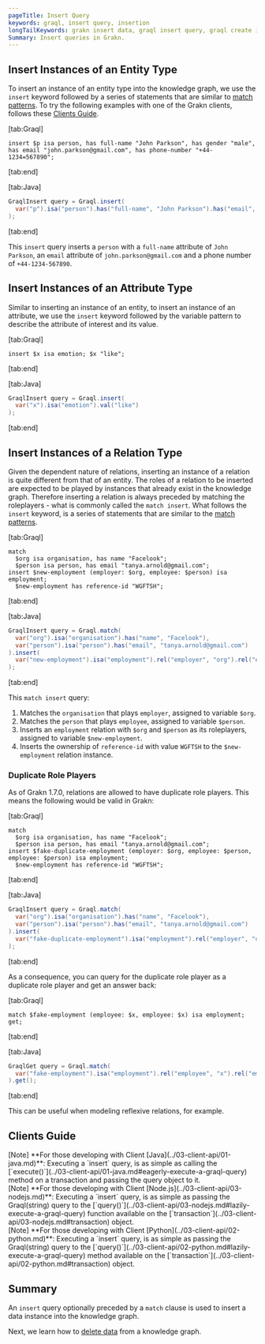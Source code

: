 ```yaml
---
pageTitle: Insert Query
keywords: graql, insert query, insertion
longTailKeywords: grakn insert data, graql insert query, graql create instances
Summary: Insert queries in Grakn.
---
```


## Insert Instances of an Entity Type
To insert an instance of an entity type into the knowledge graph, we use the `insert` keyword followed by a series of statements that are similar to [match patterns](../11-query/01-match-clause.md#match-instances-of-an-entity). To try the following examples with one of the Grakn clients, follows these [Clients Guide](#clients-guide).

<div class="tabs dark">

[tab:Graql]
```graql
insert $p isa person, has full-name "John Parkson", has gender "male", has email "john.parkson@gmail.com", has phone-number "+44-1234=567890";
```
[tab:end]

[tab:Java]
```java
GraqlInsert query = Graql.insert(
  var("p").isa("person").has("full-name", "John Parkson").has("email", "john.parkson@gmail.com").has("phone-number", "+44-1234-567890")
);
```
[tab:end]
</div>

This `insert` query inserts a `person` with a `full-name` attribute of `John Parkson`, an `email` attribute of `john.parkson@gmail.com` and a phone number of `+44-1234-567890`.

## Insert Instances of an Attribute Type
Similar to inserting an instance of an entity, to insert an instance of an attribute, we use the `insert` keyword followed by the variable pattern to describe the attribute of interest and its value.

<div class="tabs dark">

[tab:Graql]
```graql
insert $x isa emotion; $x "like";
```
[tab:end]

[tab:Java]
```java
GraqlInsert query = Graql.insert(
  var("x").isa("emotion").val("like")
);
```
[tab:end]
</div>

## Insert Instances of a Relation Type
Given the dependent nature of relations, inserting an instance of a relation is quite different from that of an entity. The roles of a relation to be inserted are expected to be played by instances that already exist in the knowledge graph. Therefore inserting a relation is always preceded by matching the roleplayers - what is commonly called the `match insert`. What follows the `insert` keyword, is a series of statements that are similar to the [match patterns](../11-query/01-match-clause.md#match-instances-of-a-relation).

<div class="tabs dark">

[tab:Graql]
```graql
match
  $org isa organisation, has name "Facelook";
  $person isa person, has email "tanya.arnold@gmail.com";
insert $new-employment (employer: $org, employee: $person) isa employment;
  $new-employment has reference-id "WGFTSH";
```
[tab:end]

[tab:Java]
```java
GraqlInsert query = Graql.match(
  var("org").isa("organisation").has("name", "Facelook"),
  var("person").isa("person").has("email", "tanya.arnold@gmail.com")
).insert(
  var("new-employment").isa("employment").rel("employer", "org").rel("employee", "person").has("reference-id", "WGFTSH")
);
```
[tab:end]
</div>

This `match insert` query:
1. Matches the `organisation` that plays `employer`, assigned to variable `$org`.
2. Matches the `person` that plays `employee`, assigned to variable `$person`.
3. Inserts an `employment` relation with `$org` and `$person` as its roleplayers, assigned to variable `$new-employment`.
4. Inserts the ownership of `reference-id` with value `WGFTSH` to the `$new-employment` relation instance.

### Duplicate Role Players

As of Grakn 1.7.0, relations are allowed to have duplicate role players. This means the following would be valid in Grakn:

<div class="tabs dark">

[tab:Graql]
```graql
match
  $org isa organisation, has name "Facelook";
  $person isa person, has email "tanya.arnold@gmail.com";
insert $fake-duplicate-employment (employer: $org, employee: $person, employee: $person) isa employment;
  $new-employment has reference-id "WGFTSH";
```
[tab:end]

[tab:Java]
```java
GraqlInsert query = Graql.match(
  var("org").isa("organisation").has("name", "Facelook"),
  var("person").isa("person").has("email", "tanya.arnold@gmail.com")
).insert(
  var("fake-duplicate-employment").isa("employment").rel("employer", "org").rel("employee", "person").rel("employee", "person").has("reference-id", "WGFTSH")
);
```
[tab:end]
</div>

As a consequence, you can query for the duplicate role player as a duplicate role player and get an answer back:

<div class="tabs dark">

[tab:Graql]
```graql
match $fake-employment (employee: $x, employee: $x) isa employment; get;
```
[tab:end]

[tab:Java]
```java
GraqlGet query = Graql.match(
  var("fake-employment").isa("employment").rel("employee", "x").rel("employee", "x")
).get();
```
[tab:end]
</div>

This can be useful when modeling reflexive relations, for example.

## Clients Guide

<div class = "note">
[Note]
**For those developing with Client [Java](../03-client-api/01-java.md)**: Executing a `insert` query, is as simple as calling the [`execute()`](../03-client-api/01-java.md#eagerly-execute-a-graql-query) method on a transaction and passing the query object to it.
</div>

<div class = "note">
[Note]
**For those developing with Client [Node.js](../03-client-api/03-nodejs.md)**: Executing a `insert` query, is as simple as passing the Graql(string) query to the [`query()`](../03-client-api/03-nodejs.md#lazily-execute-a-graql-query) function available on the [`transaction`](../03-client-api/03-nodejs.md#transaction) object.
</div>

<div class = "note">
[Note]
**For those developing with Client [Python](../03-client-api/02-python.md)**: Executing a `insert` query, is as simple as passing the Graql(string) query to the [`query()`](../03-client-api/02-python.md#lazily-execute-a-graql-query) method available on the [`transaction`](../03-client-api/02-python.md#transaction) object.
</div>

## Summary
An `insert` query optionally preceded by a `match` clause is used to insert a data instance into the knowledge graph.

Next, we learn how to [delete data](../11-query/04-delete-query.md) from a knowledge graph.
